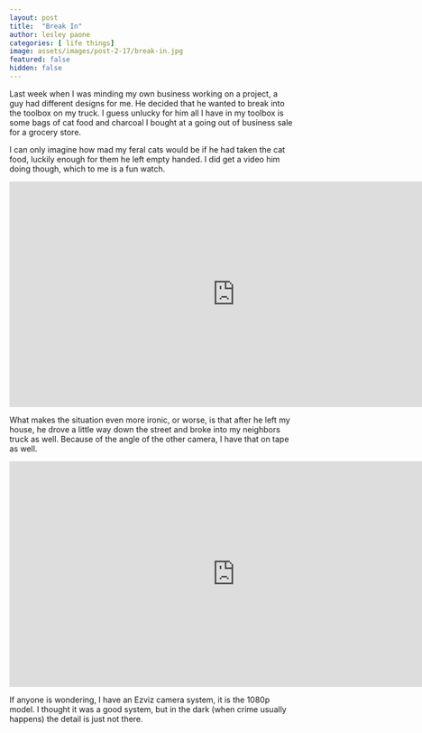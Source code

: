```yaml
---
layout: post
title:  "Break In"
author: lesley paone
categories: [ life things]
image: assets/images/post-2-17/break-in.jpg
featured: false
hidden: false
---
```


Last week when I was minding my own business working on a project, a guy had different designs for me. He decided that he wanted to break into the toolbox on my truck. I guess unlucky for him all I have in my toolbox is some bags of cat food and charcoal I bought at a going out of business sale for a grocery store. 

I can only imagine how mad my feral cats would be if he had taken the cat food, luckily enough for them he left empty handed. I did get a video him doing though, which to me is a fun watch. 

<iframe width="800" height="400" src="https://www.youtube.com/embed/1vm3wqpvxb8" frameborder="0" allow="accelerometer; autoplay; encrypted-media; gyroscope; picture-in-picture" allowfullscreen></iframe>

What makes the situation even more ironic, or worse, is that after he left my house, he drove a little way down the street and broke into my neighbors truck as well. Because of the angle of the other camera, I have that on tape as well. 

<iframe width="800" height="400" src="https://www.youtube.com/embed/DmiddU7qhww" frameborder="0" allow="accelerometer; autoplay; encrypted-media; gyroscope; picture-in-picture" allowfullscreen></iframe>

If anyone is wondering, I have an Ezviz camera system, it is the 1080p model. I thought it was a good system, but in the dark (when crime usually happens) the detail is just not there. 